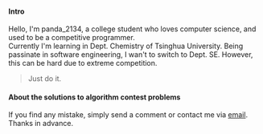 #### Intro

Hello, I'm panda\_2134, a college student who loves computer science, and used to be a competitive programmer.        
Currently I'm learning in Dept. Chemistry of Tsinghua University. Being passinate in software engineering, I wan't to switch to Dept. SE. However, this can be hard due to extreme competition.

> Just do it. 

#### About the solutions to algorithm contest problems

If you find any mistake, simply send a comment or contact me via <a href="mailto:ljypanda@live.com">email</a>. Thanks in advance.